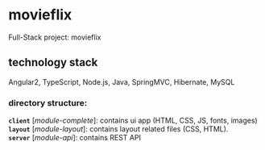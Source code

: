 # movieflix
Full-Stack project: movieflix

## technology stack
Angular2, TypeScript, Node.js, Java, SpringMVC, Hibernate, MySQL   

### directory structure:

**`client`** [*module-complete*]: contains ui app (HTML, CSS, JS, fonts, images)   
**`layout`** [*module-layout*]: contains layout related files (CSS, HTML).     
**`server`** [*module-api*]: contains REST API
